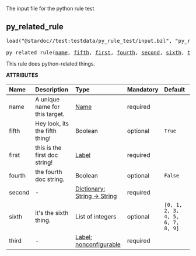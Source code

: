 <!-- Generated with Stardoc: http://skydoc.bazel.build -->

The input file for the python rule test

<a id="py_related_rule"></a>

## py_related_rule

<pre>
load("@stardoc//test:testdata/py_rule_test/input.bzl", "py_related_rule")

py_related_rule(<a href="#py_related_rule-name">name</a>, <a href="#py_related_rule-fifth">fifth</a>, <a href="#py_related_rule-first">first</a>, <a href="#py_related_rule-fourth">fourth</a>, <a href="#py_related_rule-second">second</a>, <a href="#py_related_rule-sixth">sixth</a>, <a href="#py_related_rule-third">third</a>)
</pre>

This rule does python-related things.

**ATTRIBUTES**


| Name  | Description | Type | Mandatory | Default |
| :------------- | :------------- | :------------- | :------------- | :------------- |
| <a id="py_related_rule-name"></a>name |  A unique name for this target.   | <a href="https://bazel.build/concepts/labels#target-names">Name</a> | required |  |
| <a id="py_related_rule-fifth"></a>fifth |  Hey look, its the fifth thing!   | Boolean | optional |  `True`  |
| <a id="py_related_rule-first"></a>first |  this is the first doc string!   | <a href="https://bazel.build/concepts/labels">Label</a> | required |  |
| <a id="py_related_rule-fourth"></a>fourth |  the fourth doc string.   | Boolean | optional |  `False`  |
| <a id="py_related_rule-second"></a>second |  -   | <a href="https://bazel.build/rules/lib/core/dict">Dictionary: String -> String</a> | required |  |
| <a id="py_related_rule-sixth"></a>sixth |  it's the sixth thing.   | List of integers | optional |  `[0, 1, 2, 3, 4, 5, 6, 7, 8, 9]`  |
| <a id="py_related_rule-third"></a>third |  -   | <a href="https://bazel.build/concepts/labels">Label</a>; <a href="https://bazel.build/reference/be/common-definitions#configurable-attributes">nonconfigurable</a> | required |  |


